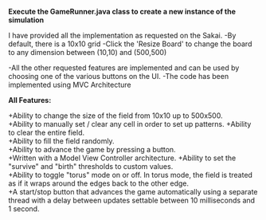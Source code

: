 **Execute the GameRunner.java class to create a new instance of the simulation**

I have provided all the implementation as requested on the Sakai.
-By default, there is a 10x10 grid
-Click the 'Resize Board' to change the board to any dimension between (10,10) and (500,500)

-All the other requested features are implemented and can be used by choosing one of the various buttons on the UI.
-The code has been implemented using MVC Architecture


**All Features:**

+Ability to change the size of the field from 10x10 up to 500x500.  
+Ability to manually set / clear any cell in order to set up patterns. 
+Ability to clear the entire field.  
+Ability to fill the field randomly.  
+Ability to advance the game by pressing a button.  
+Written with a Model View Controller architecture. 
+Ability to set the "survive" and "birth" thresholds to custom values.  
+Ability to toggle "torus" mode on or off. In torus mode, the field is treated as if it wraps around the edges back to the other edge.  
+A start/stop button that advances the game automatically using a separate thread with a delay between updates settable between 10 milliseconds and 1 second.  
